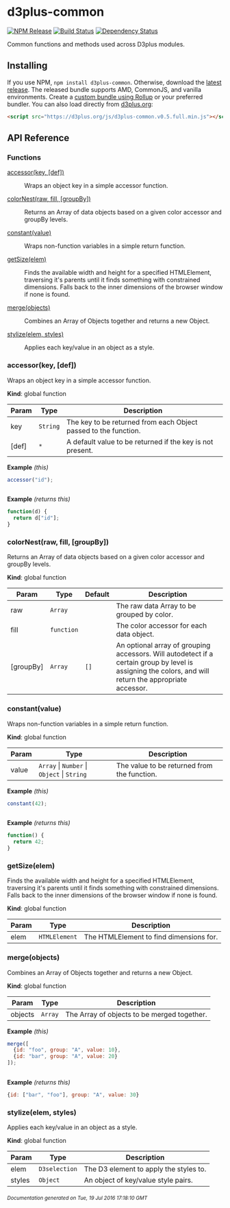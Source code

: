 # d3plus-common

[![NPM Release](http://img.shields.io/npm/v/d3plus-common.svg?style=flat-square)](https://www.npmjs.org/package/d3plus-common)
[![Build Status](https://travis-ci.org/d3plus/d3plus-common.svg?branch=master)](https://travis-ci.org/d3plus/d3plus-common)
[![Dependency Status](http://img.shields.io/david/d3plus/d3plus-common.svg?style=flat-square)](https://david-dm.org/d3plus/d3plus-common)

Common functions and methods used across D3plus modules.

## Installing

If you use NPM, `npm install d3plus-common`. Otherwise, download the [latest release](https://github.com/d3plus/d3plus-common/releases/latest). The released bundle supports AMD, CommonJS, and vanilla environments. Create a [custom bundle using Rollup](https://github.com/rollup/rollup) or your preferred bundler. You can also load directly from [d3plus.org](https://d3plus.org):

```html
<script src="https://d3plus.org/js/d3plus-common.v0.5.full.min.js"></script>
```


## API Reference
### Functions

<dl>
<dt><a href="#accessor">accessor(key, [def])</a></dt>
<dd><p>Wraps an object key in a simple accessor function.</p>
</dd>
<dt><a href="#colorNest">colorNest(raw, fill, [groupBy])</a></dt>
<dd><p>Returns an Array of data objects based on a given color accessor and groupBy levels.</p>
</dd>
<dt><a href="#constant">constant(value)</a></dt>
<dd><p>Wraps non-function variables in a simple return function.</p>
</dd>
<dt><a href="#getSize">getSize(elem)</a></dt>
<dd><p>Finds the available width and height for a specified HTMLElement, traversing it&#39;s parents until it finds something with constrained dimensions. Falls back to the inner dimensions of the browser window if none is found.</p>
</dd>
<dt><a href="#merge">merge(objects)</a></dt>
<dd><p>Combines an Array of Objects together and returns a new Object.</p>
</dd>
<dt><a href="#stylize">stylize(elem, styles)</a></dt>
<dd><p>Applies each key/value in an object as a style.</p>
</dd>
</dl>

<a name="accessor"></a>

### accessor(key, [def])
Wraps an object key in a simple accessor function.

**Kind**: global function  

| Param | Type | Description |
| --- | --- | --- |
| key | <code>String</code> | The key to be returned from each Object passed to the function. |
| [def] | <code>\*</code> | A default value to be returned if the key is not present. |

**Example** *(this)*  
```js
accessor("id");
    
```
**Example** *(returns this)*  
```js
function(d) {
  return d["id"];
}
```
<a name="colorNest"></a>

### colorNest(raw, fill, [groupBy])
Returns an Array of data objects based on a given color accessor and groupBy levels.

**Kind**: global function  

| Param | Type | Default | Description |
| --- | --- | --- | --- |
| raw | <code>Array</code> |  | The raw data Array to be grouped by color. |
| fill | <code>function</code> |  | The color accessor for each data object. |
| [groupBy] | <code>Array</code> | <code>[]</code> | An optional array of grouping accessors. Will autodetect if a certain group by level is assigning the colors, and will return the appropriate accessor. |

<a name="constant"></a>

### constant(value)
Wraps non-function variables in a simple return function.

**Kind**: global function  

| Param | Type | Description |
| --- | --- | --- |
| value | <code>Array</code> &#124; <code>Number</code> &#124; <code>Object</code> &#124; <code>String</code> | The value to be returned from the function. |

**Example** *(this)*  
```js
constant(42);
    
```
**Example** *(returns this)*  
```js
function() {
  return 42;
}
```
<a name="getSize"></a>

### getSize(elem)
Finds the available width and height for a specified HTMLElement, traversing it's parents until it finds something with constrained dimensions. Falls back to the inner dimensions of the browser window if none is found.

**Kind**: global function  

| Param | Type | Description |
| --- | --- | --- |
| elem | <code>HTMLElement</code> | The HTMLElement to find dimensions for. |

<a name="merge"></a>

### merge(objects)
Combines an Array of Objects together and returns a new Object.

**Kind**: global function  

| Param | Type | Description |
| --- | --- | --- |
| objects | <code>Array</code> | The Array of objects to be merged together. |

**Example** *(this)*  
```js
merge([
  {id: "foo", group: "A", value: 10},
  {id: "bar", group: "A", value: 20}
]);
    
```
**Example** *(returns this)*  
```js
{id: ["bar", "foo"], group: "A", value: 30}
```
<a name="stylize"></a>

### stylize(elem, styles)
Applies each key/value in an object as a style.

**Kind**: global function  

| Param | Type | Description |
| --- | --- | --- |
| elem | <code>D3selection</code> | The D3 element to apply the styles to. |
| styles | <code>Object</code> | An object of key/value style pairs. |



###### <sub>Documentation generated on Tue, 19 Jul 2016 17:18:10 GMT</sub>
